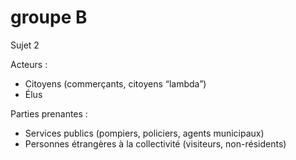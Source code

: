 # groupe B
Sujet 2

Acteurs :
- Citoyens (commerçants, citoyens “lambda”)
- Élus

Parties prenantes :
- Services publics (pompiers, policiers, agents municipaux)
- Personnes étrangères à la collectivité (visiteurs, non-résidents)
